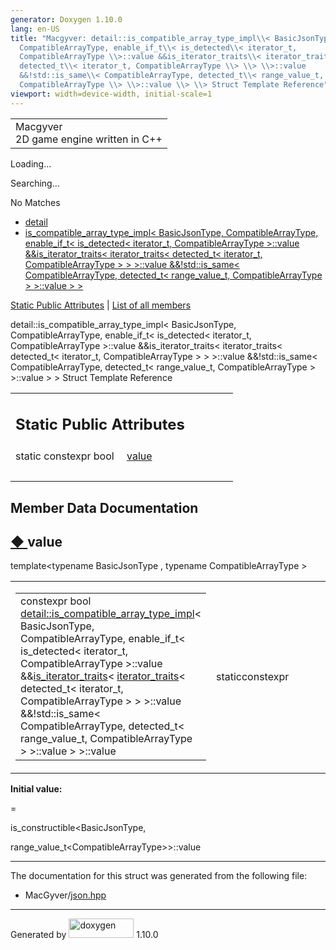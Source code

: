 ```yaml
---
generator: Doxygen 1.10.0
lang: en-US
title: "Macgyver: detail::is_compatible_array_type_impl\\< BasicJsonType,
  CompatibleArrayType, enable_if_t\\< is_detected\\< iterator_t,
  CompatibleArrayType \\>::value &&is_iterator_traits\\< iterator_traits\\<
  detected_t\\< iterator_t, CompatibleArrayType \\> \\> \\>::value
  &&!std::is_same\\< CompatibleArrayType, detected_t\\< range_value_t,
  CompatibleArrayType \\> \\>::value \\> \\> Struct Template Reference"
viewport: width=device-width, initial-scale=1
---
```


<div id="top">

<div id="titlearea">

<table data-cellspacing="0" data-cellpadding="0">
<colgroup>
<col style="width: 100%" />
</colgroup>
<tbody>
<tr id="projectrow" class="odd">
<td id="projectalign"><div id="projectname">
Macgyver
</div>
<div id="projectbrief">
2D game engine written in C++
</div></td>
</tr>
</tbody>
</table>

</div>

<div id="main-nav">

</div>

<div id="MSearchSelectWindow"
onmouseover="return searchBox.OnSearchSelectShow()"
onmouseout="return searchBox.OnSearchSelectHide()"
onkeydown="return searchBox.OnSearchSelectKey(event)">

</div>

<div id="MSearchResultsWindow">

<div id="MSearchResults">

<div class="SRPage">

<div id="SRIndex">

<div id="SRResults">

</div>

<div id="Loading" class="SRStatus">

Loading...

</div>

<div id="Searching" class="SRStatus">

Searching...

</div>

<div id="NoMatches" class="SRStatus">

No Matches

</div>

</div>

</div>

</div>

</div>

<div id="nav-path" class="navpath">

- <a href="namespacedetail.html" class="el">detail</a>
- <a
  href="structdetail_1_1is__compatible__array__type__impl_3_01_basic_json_type_00_01_compatible_array_ty5a05c25fff6f823ac88824a10a386dcf.html"
  class="el">is_compatible_array_type_impl&lt; BasicJsonType,
  CompatibleArrayType, enable_if_t&lt; is_detected&lt; iterator_t,
  CompatibleArrayType &gt;::value &amp;&amp;is_iterator_traits&lt;
  iterator_traits&lt; detected_t&lt; iterator_t, CompatibleArrayType &gt;
  &gt; &gt;::value &amp;&amp;!std::is_same&lt; CompatibleArrayType,
  detected_t&lt; range_value_t, CompatibleArrayType &gt; &gt;::value &gt;
  &gt;</a>

</div>

</div>

<div class="header">

<div class="summary">

[Static Public Attributes](#pub-static-attribs) \| [List of all
members](structdetail_1_1is__compatible__array__type__impl_3_01_basic_json_type_00_01_compatible_array_tydc750a5f8819a647fdd20905de829f07.html)

</div>

<div class="headertitle">

<div class="title">

detail::is_compatible_array_type_impl\< BasicJsonType,
CompatibleArrayType, enable_if_t\< is_detected\< iterator_t,
CompatibleArrayType \>::value &&is_iterator_traits\< iterator_traits\<
detected_t\< iterator_t, CompatibleArrayType \> \> \>::value
&&!std::is_same\< CompatibleArrayType, detected_t\< range_value_t,
CompatibleArrayType \> \>::value \> \> Struct Template Reference

</div>

</div>

</div>

<div class="contents">

<table class="memberdecls">
<colgroup>
<col style="width: 50%" />
<col style="width: 50%" />
</colgroup>
<tbody>
<tr class="odd heading">
<td colspan="2"><h2 id="static-public-attributes"
class="groupheader"><span id="pub-static-attribs"></span> Static Public
Attributes</h2></td>
</tr>
<tr id="r_a27868f9549d1832673978f75b47c7049"
class="even memitem:a27868f9549d1832673978f75b47c7049">
<td class="memItemLeft" style="text-align: right;"
data-valign="top">static constexpr bool </td>
<td class="memItemRight" data-valign="bottom"><a
href="#a27868f9549d1832673978f75b47c7049" class="el">value</a></td>
</tr>
<tr class="odd separator:a27868f9549d1832673978f75b47c7049">
<td colspan="2" class="memSeparator"> </td>
</tr>
</tbody>
</table>

## Member Data Documentation

<span id="a27868f9549d1832673978f75b47c7049"></span>

## <span class="permalink">[◆ ](#a27868f9549d1832673978f75b47c7049)</span>value

<div class="memitem">

<div class="memproto">

<div class="memtemplate">

template\<typename BasicJsonType , typename CompatibleArrayType \>

</div>

<table class="mlabels">
<colgroup>
<col style="width: 50%" />
<col style="width: 50%" />
</colgroup>
<tbody>
<tr class="odd">
<td class="mlabels-left"><table class="memname">
<tbody>
<tr class="odd">
<td class="memname">constexpr bool <a
href="structdetail_1_1is__compatible__array__type__impl.html"
class="el">detail::is_compatible_array_type_impl</a>&lt; BasicJsonType,
CompatibleArrayType, enable_if_t&lt; is_detected&lt; iterator_t,
CompatibleArrayType &gt;::value &amp;&amp;<a
href="structdetail_1_1is__iterator__traits.html"
class="el">is_iterator_traits</a>&lt; <a
href="structdetail_1_1iterator__traits.html"
class="el">iterator_traits</a>&lt; detected_t&lt; iterator_t,
CompatibleArrayType &gt; &gt; &gt;::value &amp;&amp;!std::is_same&lt;
CompatibleArrayType, detected_t&lt; range_value_t, CompatibleArrayType
&gt; &gt;::value &gt; &gt;::value</td>
</tr>
</tbody>
</table></td>
<td class="mlabels-right"><span class="mlabels"><span
class="mlabel">static</span><span
class="mlabel">constexpr</span></span></td>
</tr>
</tbody>
</table>

</div>

<div class="memdoc">

**Initial value:**

<div class="fragment">

<div class="line">

=

</div>

<div class="line">

is_constructible\<BasicJsonType,

</div>

<div class="line">

range_value_t\<CompatibleArrayType\>\>::value

</div>

</div>

</div>

</div>

------------------------------------------------------------------------

The documentation for this struct was generated from the following file:

- MacGyver/<a href="json_8hpp_source.html" class="el">json.hpp</a>

</div>

------------------------------------------------------------------------

<span class="small">Generated
by [<img src="doxygen.svg" class="footer" width="104" height="31"
alt="doxygen" />](https://www.doxygen.org/index.html) 1.10.0</span>
